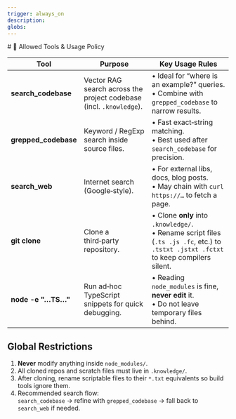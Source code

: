 ```yaml
---
trigger: always_on
description: 
globs: 
---
```

<tools>
# 🚀 Allowed Tools & Usage Policy

| Tool                 | Purpose                                             | Key Usage Rules |
|----------------------|-----------------------------------------------------|-----------------|
| **search_codebase**  | Vector RAG search across the project codebase (incl. `.knowledge`). | • Ideal for “where is an example?” queries.<br>• Combine with `grepped_codebase` to narrow results. |
| **grepped_codebase** | Keyword / RegExp search inside source files.        | • Fast exact‑string matching.<br>• Best used after `search_codebase` for precision. |
| **search_web**       | Internet search (Google‑style).                     | • For external libs, docs, blog posts.<br>• May chain with `curl https://…` to fetch a page. |
| **git clone <repo>** | Clone a third‑party repository.                      | • Clone **only** into `.knowledge/`.<br>• Rename script files (`.ts .js .fc`, etc.) to `.tstxt .jstxt .fctxt` to keep compilers silent. |
| **node -e "…TS…"**   | Run ad‑hoc TypeScript snippets for quick debugging.  | • Reading `node_modules` is fine, **never edit** it.<br>• Do not leave temporary files behind. |

## Global Restrictions
1. **Never** modify anything inside `node_modules/`.
2. All cloned repos and scratch files must live in `.knowledge/`.
3. After cloning, rename scriptable files to their `*.txt` equivalents so build tools ignore them.
4. Recommended search flow:  
   `search_codebase` → refine with `grepped_codebase` → fall back to `search_web` if needed.

</tools>